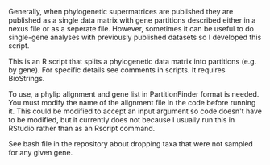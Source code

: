 Generally, when phylogenetic supermatrices are published they are published as a single data matrix with gene partitions described either in a nexus file or as a seperate file. However, sometimes it can be useful to do single-gene analyses with previously published datasets so I developed this script. 

This is an R script that splits a phylogenetic data matrix into partitions (e.g. by gene). For specific details see
comments in scripts. It requires BioStrings.

To use, a phylip alignment and gene list in PartitionFinder format is needed. You must modify the name of the alignment file in the code before running it. This could be modified to accept an input argument so code doesn't have to be modified, but it currently does not because I usually run this in RStudio rather than as an Rscript command.

See bash file in the repository about dropping taxa that were not sampled for any given gene.
